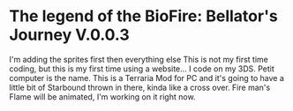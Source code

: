 # The legend of the BioFire: Bellator's Journey V.0.0.3
I'm adding the sprites first then everything else
This is not my first time coding, but this is my first time using a website... I code on my 3DS. Petit computer is the name.
This is a Terraria Mod for PC and it's going to have a little bit of Starbound thrown in there, kinda like a cross over.
Fire man's Flame will be animated, I'm working on it right now.
